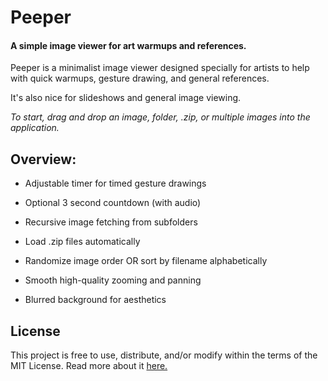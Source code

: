 # Peeper
#### A simple image viewer for art warmups and references.

Peeper is a minimalist image viewer designed specially for artists to help with quick warmups, gesture drawing, and general references.

It's also nice for slideshows and general image viewing.

*To start, drag and drop an image, folder, .zip, or multiple images into the application.*

## Overview:

* Adjustable timer for timed gesture drawings
  
* Optional 3 second countdown (with audio)
  
* Recursive image fetching from subfolders

* Load .zip files automatically
  
* Randomize image order OR sort by filename alphabetically
  
* Smooth high-quality zooming and panning

* Blurred background for aesthetics


## License
This project is free to use, distribute, and/or modify within the terms of the MIT License. Read more about it [here.](LICENSE)
